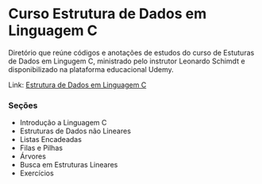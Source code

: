 # Curso Estrutura de Dados em Linguagem C

Diretório que reúne códigos e anotações de estudos do curso de Estuturas de Dados em Lingugem C, ministrado pelo instrutor Leonardo Schimdt e disponibilizado na plataforma educacional Udemy.

Link: [Estrutura de Dados em Linguagem C](https://www.udemy.com/course/linguagem-c-estruturas-de-dados/)

### Seções

- Introdução a Linguagem C
- Estruturas de Dados não Lineares
- Listas Encadeadas
- Filas e Pilhas
- Árvores
- Busca em Estruturas Lineares
- Exercícios 
